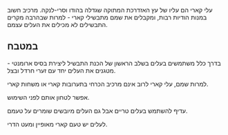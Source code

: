 עלי קארי הם עליו של עץ האזדרכת המתוקה שגדלה בהודו וסרי-לנקה. מרכיב חשוב במנות הודיות רבות, ומקבלים את שמם מתבשילי קארי - למרות שבהרבה מקרים התבשילים לא מכילים את העלים עצמם.

## במטבח

בדרך כלל משתמשים בעלים בשלב הראשון של הכנת התבשיל ליצירת בסיס ארומנטי - מטגנים את העלים יחד עם זערי חרדל ובצל.

למרות שמם, עלי קארי לרוב אינם מרכיב הכרחי בתערובות קארי או משחות קארי.

אפשר לטחון אותם לפני השימוש.

עדיף להשתמש בעלים טריים אבל גם העלים מיובשים שומרים על טעמם.

לעלים יש טעם קארי מאופיין ומעט הדרי.

